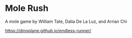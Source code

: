 # Mole Rush

A mole game by William Tate, Dalia De La Luz, and Arrian Chi

https://dinoplane.github.io/endless-runner/
